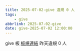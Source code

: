 ```yaml
---
title: 2025-07-02-give 違規 0 人
tags:
    - give
abbrlink: 2025-07-02-give
date: give-2025-07-02 12:00:00
---
```

give 板 [板規連結](https://www.ptt.cc/bbs/give/M.1612495900.A.C32.html)
昨天違規 0 人
